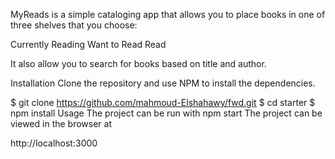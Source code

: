 MyReads is a simple cataloging app that allows you to place books in one of three shelves that you choose:

Currently Reading
Want to Read
Read

It also allow you to search for books based on title and author.

Installation
Clone the repository and use NPM to install the dependencies.

$ git clone https://github.com/mahmoud-Elshahawy/fwd.git
$ cd starter
$ npm install
Usage
The project can be run with npm start
The project can be viewed in the browser at

http://localhost:3000
